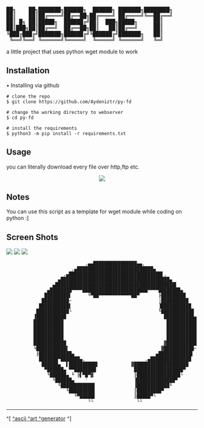 <pre>
██╗    ██╗███████╗██████╗  ██████╗ ███████╗████████╗
██║    ██║██╔════╝██╔══██╗██╔════╝ ██╔════╝╚══██╔══╝
██║ █╗ ██║█████╗  ██████╔╝██║  ███╗█████╗     ██║
██║███╗██║██╔══╝  ██╔══██╗██║   ██║██╔══╝     ██║
╚███╔███╔╝███████╗██████╔╝╚██████╔╝███████╗   ██║
 ╚══╝╚══╝ ╚══════╝╚═════╝  ╚═════╝ ╚══════╝   ╚═╝
</pre>

a little project that uses python wget module to work 

## Installation

• Installing via github 

```console
# clone the repo
$ git clone https://github.com/Aydeniztr/py-fd

# change the working directory to webserver
$ cd py-fd

# install the requirements
$ python3 -m pip install -r requirements.txt
```

## Usage

you can literally download every file over http,ftp etc. 

<p align="center">
<img src="./images/usage.gif"/>
</p>

## Notes
You can use this script as a template for wget module while coding on python :]

## Screen Shots
<img src="./images/usage.png"/>
<img src="./images/usage.png"/>
<img src="./images/usage.png"/>


     
     
     
     
     
                                 ,▄▄████████████████▄▄,
                            ,▄████████████████████████████▄
                         ,▄██████████████████████████████████▌,
                       ▄████████████████████████████████████████▄
                     ▄████████████████████████████████████████████▌
                   ▄████████▀▀▀▀████████████████████████▀▀▀▀████████▄
                  █████████▌      ╙▀██▀▀▀▀▀▀▀▀▀▀▀▀██▀`      ╟█████████
                 ██████████⌐                                j██████████
                ███████████▌                                ▐███████████
               ████████████└                                ╙████████████
              ▐███████████                                    ███████████▄
              ███████████                                      ███████████
              ███████████                                      ███████████
              ███████████                                      ███████████
              ███████████                                      ███████████
              ████████████                                    ▓███████████
              ╘███████████▌                                  ▓███████████⌐
               ╟████████████▄                              ▄████████████▌
                ███████▀███████▄,                      ,▄███████████████
                 ██████▄  ▌██████████▌            ▓████████████████████
                  ▀██████▄ ▀▀████████              ██████████████████▀
                   ╙██████▄ ╙ ╠▌▀█▀▓`              ╟████████████████└
                     ╙██████▄    '                 ▐██████████████▀
                       ╙████████████▌              ▐████████████╙
                          ╙█████████▌              ╟█████████▀
                             ╙▀█████▌              ╟█████▀└
                                  └└                └└
     
     
     
     
    
---
^[ [^ascii ^art ^generator](http://asciiart.club) ^] 


